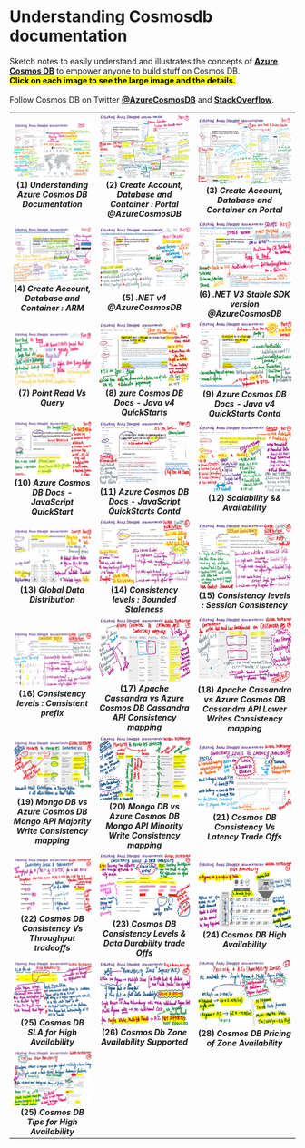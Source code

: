   <h1>Understanding Cosmosdb documentation</h1>
    <p>Sketch notes to easily understand and illustrates the concepts of <b> <a href="https://azure.microsoft.com/en-us/services/cosmos-db/">Azure Cosmos DB</a></b> to empower anyone to build stuff on Cosmos DB. <br/>
      <mark><b>Click on each image to see the large image and the details.</b></mark>
      <br/><br/> Follow Cosmos DB on Twitter <a href="https://twitter.com/AzureCosmosDB"><b>@AzureCosmosDB</b></a> and <a href="https://stackoverflow.com/questions/tagged/azure-cosmosdb"><b>StackOverflow</b></a>.</p>
    

<table>
   
   <td align="center" valign="center">
        <a href="./images/1.jpg"><img src="./thumbnails/1.jpg" width="300" alt="description here" /></a>
        <br/>
        <b>(1) <i>Understanding Azure Cosmos DB Documentation </i></b>
      </td>
 <td align="center" valign="center">
        <a href="./images/2.jpg"><img src="./thumbnails/2.jpg" width="300" alt="description here" /></a>
        <br/>
        <b>(2) <i>Create Account, Database and Container : Portal @AzureCosmosDB </i></b>
  <td align="center" valign="center">
        <a href="./images/3.jpg"><img src="./thumbnails/3.jpg" width="300" alt="description here" /></a>
        <br/>
        <b>(3) <i>Create Account, Database and Container on Portal </i></b>
      </td>
  </tr>
    
  </tr>
  <tr>
   <td align="center" valign="center">
        <a href="./images/4.jpg"><img src="./thumbnails/4.jpg" width="300" alt="description here" /></a>
        <br/>
        <b>(4) <i>Create Account, Database and Container : ARM</i></b>
      </td>
 <td align="center" valign="center">
        <a href="./images/5.jpg"><img src="./thumbnails/5.jpg" width="300" alt="description here" /></a>
        <br/>
        <b>(5) <i>.NET v4 @AzureCosmosDB </i></b>
  <td align="center" valign="center">
        <a href="./images/6.jpg"><img src="./thumbnails/6.jpg" width="300" alt="description here" /></a>
        <br/>
        <b>(6) <i>.NET V3 Stable SDK version @AzureCosmosDB</i></b>
      </td>
  </tr>
    
  </tr>
  <tr>
   <td align="center" valign="center">
        <a href="./images/7.jpg"><img src="./thumbnails/7.jpg" width="300" alt="description here" /></a>
        <br/>
        <b>(7) <i>Point Read Vs Query</i></b>
      </td>
 <td align="center" valign="center">
        <a href="./images/8.jpg"><img src="./thumbnails/8.jpg" width="300" alt="description here" /></a>
        <br/>
        <b>(8) <i>zure Cosmos DB Docs - Java v4 QuickStarts</i></b>
  <td align="center" valign="center">
        <a href="./images/9.jpg"><img src="./thumbnails/9.jpg" width="300" alt="description here" /></a>
        <br/>
        <b>(9) <i>Azure Cosmos DB Docs - Java v4 QuickStarts Contd</i></b>
      </td>
  </tr>
    <tr>
   <td align="center" valign="center">
        <a href="./images/10.jpg"><img src="./thumbnails/10.jpg" width="300" alt="description here" /></a>
        <br/>
        <b>(10) <i>Azure Cosmos DB Docs -JavaScript QuickStart</i></b>
      </td>
 <td align="center" valign="center">
        <a href="./images/11.jpg"><img src="./thumbnails/11.jpg" width="300" alt="description here" /></a>
        <br/>
        <b>(11) <i>Azure Cosmos DB Docs - JavaScript QuickStarts Contd</i></b>
  <td align="center" valign="center">
        <a href="./images/12.jpg"><img src="./thumbnails/12.jpg" width="300" alt="description here" /></a>
        <br/>
        <b>(12) <i>Scalability && Availability</i></b>
      </td>
  </tr>
     <tr>
   <td align="center" valign="center">
        <a href="./images/13.jpg"><img src="./thumbnails/13.jpg" width="300" alt="description here" /></a>
        <br/>
        <b>(13) <i>Global Data Distribution</i></b>
      </td>
 <td align="center" valign="center">
        <a href="./images/14.jpg"><img src="./thumbnails/14.jpg" width="300" alt="description here" /></a>
        <br/>
        <b>(14) <i>Consistency levels :  Bounded Staleness </i></b>
  <td align="center" valign="center">
        <a href="./images/15.jpg"><img src="./thumbnails/15.jpg" width="300" alt="description here" /></a>
        <br/>
        <b>(15) <i>Consistency levels :  Session Consistency</i></b>
      </td>
  </tr>
  <tr>
  <td align="center" valign="center">
        <a href="./images/16.jpg"><img src="./thumbnails/16.jpg" width="300" alt="description here" /></a>
        <br/>
        <b>(16) <i>Consistency levels :  Consistent prefix</i></b>
      </td>
 <td align="center" valign="center">
        <a href="./images/17.jpg"><img src="./thumbnails/17.jpg" width="300" alt="description here" /></a>
        <br/>
        <b>(17) <i>Apache Cassandra vs Azure Cosmos DB Cassandra API Consistency mapping </i></b>
  <td align="center" valign="center">
        <a href="./images/18.jpg"><img src="./thumbnails/18.jpg" width="300" alt="description here" /></a>
        <br/>
        <b>(18) <i>Apache Cassandra vs Azure Cosmos DB Cassandra API Lower Writes Consistency mapping</i></b>
      </td>
  </tr>
   <tr>
  <td align="center" valign="center">
        <a href="./images/19.jpg"><img src="./thumbnails/19.jpg" width="300" alt="description here" /></a>
        <br/>
        <b>(19) <i>Mongo DB vs Azure Cosmos DB Mongo API Majority Write Consistency mapping</i></b>
      </td>
 <td align="center" valign="center">
        <a href="./images/20.jpg"><img src="./thumbnails/20.jpg" width="300" alt="description here" /></a>
        <br/>
        <b>(20) <i>Mongo DB vs Azure Cosmos DB Mongo API Minority Write Consistency mapping </i></b>
  <td align="center" valign="center">
        <a href="./images/21.jpg"><img src="./thumbnails/21.jpg" width="300" alt="description here" /></a>
        <br/>
        <b>(21) <i>Cosmos DB Consistency Vs Latency Trade Offs</i></b>
      </td>
  </tr>
   <tr>
  <td align="center" valign="center">
        <a href="./images/22.jpg"><img src="./thumbnails/22.jpg" width="300" alt="description here" /></a>
        <br/>
        <b>(22) <i>Cosmos DB Consistency Vs Throughput tradeoffs</i></b>
      </td>
 <td align="center" valign="center">
        <a href="./images/23.jpg"><img src="./thumbnails/23.jpg" width="300" alt="description here" /></a>
        <br/>
        <b>(23) <i>Cosmos DB Consistency Levels & Data Durability trade Offs </i></b>
  <td align="center" valign="center">
        <a href="./images/24.jpg"><img src="./thumbnails/24.jpg" width="300" alt="description here" /></a>
        <br/>
        <b>(24) <i>Cosmos DB High Availability</i></b>
      </td>
  </tr>
  <tr>
  <td align="center" valign="center">
        <a href="./images/25.jpg"><img src="./thumbnails/25.jpg" width="300" alt="description here" /></a>
        <br/>
        <b>(25) <i> Cosmos DB SLA for High Availability </i></b>
      </td>
 <td align="center" valign="center">
        <a href="./images/26.jpg"><img src="./thumbnails/26.jpg" width="300" alt="description here" /></a>
        <br/>
        <b>(26) <i>Cosmos Db Zone Availability Supported </i></b>
  <td align="center" valign="center">
        <a href="./images/27.jpg"><img src="./thumbnails/27.jpg" width="300" alt="description here" /></a>
        <br/>
        <b>(28) <i>Cosmos DB Pricing of Zone Availability </i></b> 
      </td>
  </tr>
  <tr>
  <td align="center" valign="center">
        <a href="./images/28.jpg"><img src="./thumbnails/28.jpg" width="300" alt="description here" /></a>
        <br/>
        <b>(25) <i> Cosmos DB Tips for High Availability </i></b>
      </td>
 
  </tr>
 </table>
